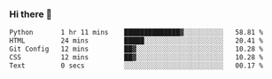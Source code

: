 ### Hi there 👋

<!--START_SECTION:waka-->

```txt
Python       1 hr 11 mins    ██████████████▓░░░░░░░░░░   58.81 %
HTML         24 mins         █████░░░░░░░░░░░░░░░░░░░░   20.41 %
Git Config   12 mins         ██▓░░░░░░░░░░░░░░░░░░░░░░   10.28 %
CSS          12 mins         ██▓░░░░░░░░░░░░░░░░░░░░░░   10.28 %
Text         0 secs          ░░░░░░░░░░░░░░░░░░░░░░░░░   00.17 %
```

<!--END_SECTION:waka-->

<!--
**jeremyfenech/jeremyfenech** is a ✨ _special_ ✨ repository because its `README.md` (this file) appears on your GitHub profile.

Here are some ideas to get you started:

- 🔭 I’m currently working on ...
- 🌱 I’m currently learning ...
- 👯 I’m looking to collaborate on ...
- 🤔 I’m looking for help with ...
- 💬 Ask me about ...
- 📫 How to reach me: ...
- 😄 Pronouns: ...
- ⚡ Fun fact: ...
-->
